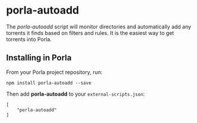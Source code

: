 # porla-autoadd

The *porla-autoadd* script will monitor directories and automatically add any
torrents it finds based on filters and rules. It is the easiest way to get
torrents into Porla.

## Installing in Porla

From your Porla project repository, run:

```
npm install porla-autoadd --save
```

Then add **porla-autoadd** to your `external-scripts.json`:

```
[
    "porla-autoadd"
]
```
